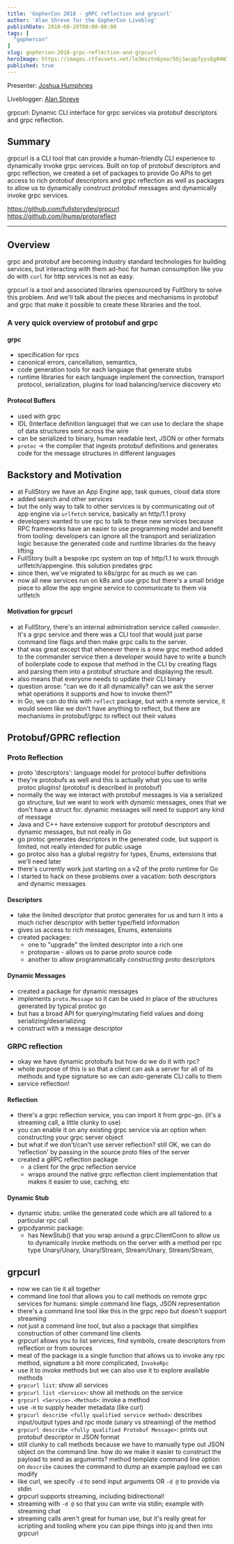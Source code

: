 ```yaml
---
title: 'GopherCon 2018 - gRPC reflection and grpcurl'
author: 'Alan Shreve for the GopherCon Liveblog'
publishDate: 2018-08-29T00:00-06:00
tags: [
  "gophercon"
]
slug: gophercon-2018-grpc-reflection-and-grpcurl
heroImage: https://images.ctfassets.net/le3mxztn6yoo/5Oj3acpp7yysQg04W2AW4A/a93d79c10ad903d3902f6b6d8707973a/mechanic-tire-2.jpg
published: true
---
```


Presenter: [Joshua Humphries](https://www.gophercon.com/agenda/speakers/279049)

Liveblogger: [Alan Shreve](https://inconshreveable.com)

grpcurl: Dynamic CLI interface for grpc services via protobuf descriptors and grpc reflection.

## Summary

grpcurl is a CLI tool that can provide a human-friendly CLI experience to dynamically invoke grpc services. Built on top of protobuf descriptors and grpc reflection, we created a set of packages to provide Go APIs to get access to rich protobuf descriptors and grpc reflection as well as packages to allow us to dynamically construct protobuf messages and dynamically invoke grpc services.

https://github.com/fullstorydev/grpcurl
https://github.com/jhump/protoreflect

---

## Overview
grpc and protobuf are becoming industry standard technologies for building services,
but interacting with them ad-hoc for human consumption like you do with `curl` for
http services is not as easy.

grpcurl is a tool and associated libraries opensourced by FullStory to solve this problem.
And we'll talk about the pieces and mechanisms in protobuf and grpc that make it possible
to create these libraries and the tool.

### A very quick overview of protobuf and grpc
#### grpc

  - specification for rpcs
  - canonical errors, cancellation, semantics,
  - code generation tools for each language that generate stubs
  - runtime libraries for each language implement the connection, transport protocol, serialization, plugins for load balancing/service discovery etc

#### Protocol Buffers
  - used with grpc
  - IDL (Interface definition language) that we can use to  declare the shape of data structures sent across the wire
  - can be serialized to binary, human readable text, JSON or other formats
  - `protoc` -> the compiler that ingests protobuf definitions and generates code for the message structures in different languages

## Backstory and Motivation

  - at FullStory we have an App Engine app, task queues, cloud data store
  - added search and other services
  - but the only way to talk to other services is by communicating out of app engine via `urlfetch` service, basically an http/1.1 proxy
  - developers wanted to use rpc to talk to these new services because RPC frameworks have an easier to use programming model and benefit from tooling:
    developers can ignore all the transport and serialization logic because the generated code and runtime libraries do the heavy lifting
  - FullStory built a bespoke rpc system on top of http/1.1 to work through urlfetch/appengine. this solution predates grpc
  - since then, we've migrated to k8s/grpc for as much as we can
  - now all new services run on k8s and use grpc but there's a small bridge piece to allow the app engine service to communicate to them via urlfetch

#### Motivation for grpcurl

  - at FullStory, there's an internal administration service called `commander`. It's a grpc service and there was a CLI tool that would just parse command line flags
    and then make grpc calls to the server.
  - that was great except that whenever there is a new grpc method added to the commander service then a developer would have to write a bunch of boilerplate code
    to expose that method in the CLI by creating flags and parsing them into a protobuf structure and displaying the result.
  - also means that everyone needs to update their CLI binary
  - question arose: "can we do it all dynamically? can we ask the server what operations it supports and how to invoke them?"
  - in Go, we can do this with `reflect` package, but with a remote service, it would seem like we don't have anything to reflect, but there are mechanisms in protobuf/grpc to reflect out their values

## Protobuf/GPRC reflection

### Proto Reflection
  - proto 'descriptors': language model for protocol buffer definitions
  - they're protobufs as well and this is actually what you use to write protoc plugins! (protobuf is described in protobuf)
  - normally the way we interact with protobuf messages is via a serialized go structure, but we want to work with *dynamic* messages, ones that we don't have a struct for. dynamic messages will need to support any kind of message
  - Java and C++ have extensive support for protobuf descriptors and dynamic messages, but not really in Go
  - go protoc generates descriptors in the generated code, but support is limited, not really intended for public usage
  - go protoc also has a global registry for types, Enums, extensions that we'll need later
  - there's currently work just starting on a v2 of the proto runtime for Go
  - I started to hack on these problems over a vacation: both descriptors and dynamic messages

#### Descriptors
  - take the limited descriptor that protoc generates for us and turn it into a much richer descriptor with better type/field information
  - gives us access to rich messages, Enums, extensions
  - created packages:
    - one to "upgrade" the limited descriptor into a rich one
    - protoparse - allows us to parse proto source code
    - another to allow programmatically *constructing* proto descriptors

#### Dynamic Messages
  - created a package for dynamic messages
  - implements `proto.Message` so it can be used in place of the structures generated by typical protoc go
  - but has a broad API for querying/mutating field values and doing serializing/deserializing
  - construct with a message descriptor

### GRPC reflection
  - okay we have dynamic protobufs but how do we do it with rpc?
  - whole purpose of this is so that a client can ask a server for all of its methods and type signature so we can auto-generate CLI calls to them
  - service reflection!

#### Reflection
  - there's a grpc reflection service, you can import it from grpc-go. (it's a streaming call, a little clunky to use)
  - you can enable it on any existing grpc service via an option when constructing your grpc server object
  - but what if we don't/can't use server reflection? still OK, we can do 'reflection' by passing in the source proto files of the server
  - created a gRPC reflection package
    - a client for the grpc reflection service
    - wraps around the native grpc reflection client implementation that makes it easier to use, caching, etc

#### Dynamic Stub
  - dynamic stubs: unlike the generated code which are all tailored to a particular rpc call
  - grpcdyanmic package:
    - has NewStub() that you wrap around a grpc.ClientConn to allow us to dynamically invoke methods on the server with a method per rpc type Unary/Unary, Unary/Stream, Stream/Unary, Stream/Stream,

## grpcurl
  - now we can tie it all together
  - command line tool that allows you to call methods on remote grpc services for humans: simple command line flags, JSON representation
  - there's a command line tool like this in the grpc repo but doesn't support streaming
  - not just a command line tool, but also a package that simplifies construction of other command line clients
  - grpcurl allows you to list services, find symbols, create descriptors from reflection or from sources
  - meat of the package is a single function that allows us to invoke any rpc method, signature a bit more complicated, `InvokeRpc`
  - use it to invoke methods but we can also use it to explore available methods
  - `grpcurl list`: show all services
  - `grpcurl list <Service>`: show all methods on the service
  - `grpcurl <Service>.<Method>`: invoke a method
  - use `-H` to supply header metadata (like curl)
  - `grpcurl describe <fully qualified service method>`: describes input/output types and rpc mode (unary vs streaming) of the method
  - `grpcurl describe <fully qualified Protobuf Message>`: prints out protobuf descriptor in JSON format
  - still clunky to call methods because we have to manually type out JSON object on the command line. how do we make it easier to construct the payload to send as arguments?  method template command line option on `describe` causes the command to dump an example payload we can modify
  - like curl, we specify `-d` to send input arguments OR `-d @` to provide via stdin
  - grpcurl supports streaming, including bidirectional!
  - streaming with `-d @` so that you can write via stdin; example with streaming chat
  - streaming calls aren't great for human use, but it's really great for scripting and tooling where you can pipe things into jq and then into grpcurl
